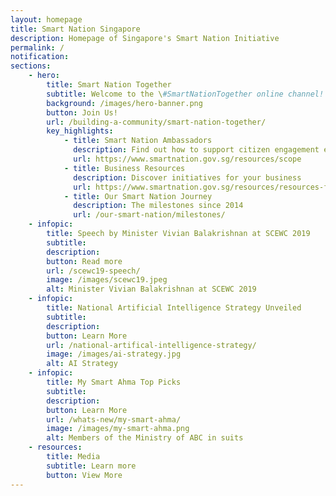 ```yaml
---
layout: homepage
title: Smart Nation Singapore
description: Homepage of Singapore's Smart Nation Initiative
permalink: /
notification: 
sections:
    - hero:
        title: Smart Nation Together
        subtitle: Welcome to the \#SmartNationTogether online channel! 
        background: /images/hero-banner.png
        button: Join Us! 
        url: /building-a-community/smart-nation-together/
        key_highlights:
            - title: Smart Nation Ambassadors
              description: Find out how to support citizen engagement efforts
              url: https://www.smartnation.gov.sg/resources/scope
            - title: Business Resources 
              description: Discover initiatives for your business 
              url: https://www.smartnation.gov.sg/resources/resources-for-businesses
            - title: Our Smart Nation Journey
              description: The milestones since 2014
              url: /our-smart-nation/milestones/
    - infopic:
        title: Speech by Minister Vivian Balakrishnan at SCEWC 2019
        subtitle: 
        description: 
        button: Read more
        url: /scewc19-speech/
        image: /images/scewc19.jpeg
        alt: Minister Vivian Balakrishnan at SCEWC 2019 
    - infopic:
        title: National Artificial Intelligence Strategy Unveiled
        subtitle: 
        description: 
        button: Learn More
        url: /national-artifical-intelligence-strategy/
        image: /images/ai-strategy.jpg
        alt: AI Strategy
    - infopic:
        title: My Smart Ahma Top Picks
        subtitle: 
        description:
        button: Learn More
        url: /whats-new/my-smart-ahma/
        image: /images/my-smart-ahma.png
        alt: Members of the Ministry of ABC in suits
    - resources:
        title: Media
        subtitle: Learn more
        button: View More
---
```


